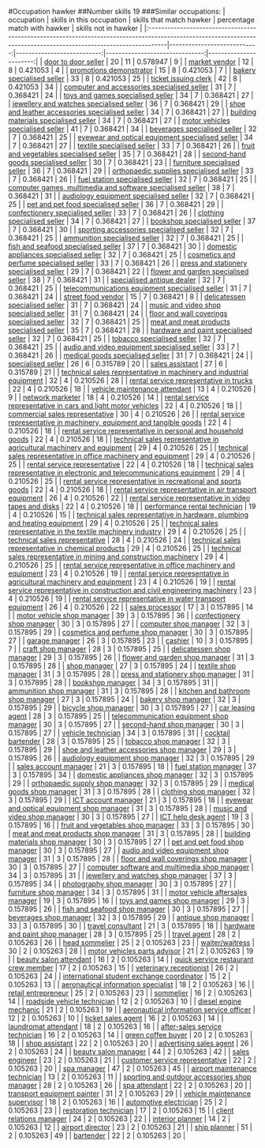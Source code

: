#Occupation hawker
##Number skills 19
###Similar occupations:
| occupation                                                                                                                                                        |   skills in this occupation |   skills that match hawker |   percentage match with hawker |   skills not in hawker |
|:------------------------------------------------------------------------------------------------------------------------------------------------------------------|----------------------------:|---------------------------:|-------------------------------:|-----------------------:|
| [door to door seller](door_to_door_seller.md)                                                                                                                     |                          20 |                         11 |                       0.578947 |                      9 |
| [market vendor](market_vendor.md)                                                                                                                                 |                          12 |                          8 |                       0.421053 |                      4 |
| [promotions demonstrator](promotions_demonstrator.md)                                                                                                             |                          15 |                          8 |                       0.421053 |                      7 |
| [bakery specialised seller](bakery_specialised_seller.md)                                                                                                         |                          33 |                          8 |                       0.421053 |                     25 |
| [ticket issuing clerk](ticket_issuing_clerk.md)                                                                                                                   |                          42 |                          8 |                       0.421053 |                     34 |
| [computer and accessories specialised seller](computer_and_accessories_specialised_seller.md)                                                                     |                          31 |                          7 |                       0.368421 |                     24 |
| [toys and games specialised seller](toys_and_games_specialised_seller.md)                                                                                         |                          34 |                          7 |                       0.368421 |                     27 |
| [jewellery and watches specialised seller](jewellery_and_watches_specialised_seller.md)                                                                           |                          36 |                          7 |                       0.368421 |                     29 |
| [shoe and leather accessories specialised seller](shoe_and_leather_accessories_specialised_seller.md)                                                             |                          34 |                          7 |                       0.368421 |                     27 |
| [building materials specialised seller](building_materials_specialised_seller.md)                                                                                 |                          34 |                          7 |                       0.368421 |                     27 |
| [motor vehicles specialised seller](motor_vehicles_specialised_seller.md)                                                                                         |                          41 |                          7 |                       0.368421 |                     34 |
| [beverages specialised seller](beverages_specialised_seller.md)                                                                                                   |                          32 |                          7 |                       0.368421 |                     25 |
| [eyewear and optical equipment specialised seller](eyewear_and_optical_equipment_specialised_seller.md)                                                           |                          34 |                          7 |                       0.368421 |                     27 |
| [textile specialised seller](textile_specialised_seller.md)                                                                                                       |                          33 |                          7 |                       0.368421 |                     26 |
| [fruit and vegetables specialised seller](fruit_and_vegetables_specialised_seller.md)                                                                             |                          35 |                          7 |                       0.368421 |                     28 |
| [second-hand goods specialised seller](second-hand_goods_specialised_seller.md)                                                                                   |                          30 |                          7 |                       0.368421 |                     23 |
| [furniture specialised seller](furniture_specialised_seller.md)                                                                                                   |                          36 |                          7 |                       0.368421 |                     29 |
| [orthopaedic supplies specialised seller](orthopaedic_supplies_specialised_seller.md)                                                                             |                          33 |                          7 |                       0.368421 |                     26 |
| [fuel station specialised seller](fuel_station_specialised_seller.md)                                                                                             |                          32 |                          7 |                       0.368421 |                     25 |
| [computer games, multimedia and software specialised seller](computer_games,_multimedia_and_software_specialised_seller.md)                                       |                          38 |                          7 |                       0.368421 |                     31 |
| [audiology equipment specialised seller](audiology_equipment_specialised_seller.md)                                                                               |                          32 |                          7 |                       0.368421 |                     25 |
| [pet and pet food specialised seller](pet_and_pet_food_specialised_seller.md)                                                                                     |                          36 |                          7 |                       0.368421 |                     29 |
| [confectionery specialised seller](confectionery_specialised_seller.md)                                                                                           |                          33 |                          7 |                       0.368421 |                     26 |
| [clothing specialised seller](clothing_specialised_seller.md)                                                                                                     |                          34 |                          7 |                       0.368421 |                     27 |
| [bookshop specialised seller](bookshop_specialised_seller.md)                                                                                                     |                          37 |                          7 |                       0.368421 |                     30 |
| [sporting accessories specialised seller](sporting_accessories_specialised_seller.md)                                                                             |                          32 |                          7 |                       0.368421 |                     25 |
| [ammunition specialised seller](ammunition_specialised_seller.md)                                                                                                 |                          32 |                          7 |                       0.368421 |                     25 |
| [fish and seafood specialised seller](fish_and_seafood_specialised_seller.md)                                                                                     |                          37 |                          7 |                       0.368421 |                     30 |
| [domestic appliances specialised seller](domestic_appliances_specialised_seller.md)                                                                               |                          32 |                          7 |                       0.368421 |                     25 |
| [cosmetics and perfume specialised seller](cosmetics_and_perfume_specialised_seller.md)                                                                           |                          33 |                          7 |                       0.368421 |                     26 |
| [press and stationery specialised seller](press_and_stationery_specialised_seller.md)                                                                             |                          29 |                          7 |                       0.368421 |                     22 |
| [flower and garden specialised seller](flower_and_garden_specialised_seller.md)                                                                                   |                          38 |                          7 |                       0.368421 |                     31 |
| [specialised antique dealer](specialised_antique_dealer.md)                                                                                                       |                          32 |                          7 |                       0.368421 |                     25 |
| [telecommunications equipment specialised seller](telecommunications_equipment_specialised_seller.md)                                                             |                          31 |                          7 |                       0.368421 |                     24 |
| [street food vendor](street_food_vendor.md)                                                                                                                       |                          15 |                          7 |                       0.368421 |                      8 |
| [delicatessen specialised seller](delicatessen_specialised_seller.md)                                                                                             |                          31 |                          7 |                       0.368421 |                     24 |
| [music and video shop specialised seller](music_and_video_shop_specialised_seller.md)                                                                             |                          31 |                          7 |                       0.368421 |                     24 |
| [floor and wall coverings specialised seller](floor_and_wall_coverings_specialised_seller.md)                                                                     |                          32 |                          7 |                       0.368421 |                     25 |
| [meat and meat products specialised seller](meat_and_meat_products_specialised_seller.md)                                                                         |                          35 |                          7 |                       0.368421 |                     28 |
| [hardware and paint specialised seller](hardware_and_paint_specialised_seller.md)                                                                                 |                          32 |                          7 |                       0.368421 |                     25 |
| [tobacco specialised seller](tobacco_specialised_seller.md)                                                                                                       |                          32 |                          7 |                       0.368421 |                     25 |
| [audio and video equipment specialised seller](audio_and_video_equipment_specialised_seller.md)                                                                   |                          33 |                          7 |                       0.368421 |                     26 |
| [medical goods specialised seller](medical_goods_specialised_seller.md)                                                                                           |                          31 |                          7 |                       0.368421 |                     24 |
| [specialised seller](specialised_seller.md)                                                                                                                       |                          26 |                          6 |                       0.315789 |                     20 |
| [sales assistant](sales_assistant.md)                                                                                                                             |                          27 |                          6 |                       0.315789 |                     21 |
| [technical sales representative in machinery and industrial equipment](technical_sales_representative_in_machinery_and_industrial_equipment.md)                   |                          32 |                          4 |                       0.210526 |                     28 |
| [rental service representative in trucks](rental_service_representative_in_trucks.md)                                                                             |                          22 |                          4 |                       0.210526 |                     18 |
| [vehicle maintenance attendant](vehicle_maintenance_attendant.md)                                                                                                 |                          13 |                          4 |                       0.210526 |                      9 |
| [network marketer](network_marketer.md)                                                                                                                           |                          18 |                          4 |                       0.210526 |                     14 |
| [rental service representative in cars and light motor vehicles](rental_service_representative_in_cars_and_light_motor_vehicles.md)                               |                          22 |                          4 |                       0.210526 |                     18 |
| [commercial sales representative](commercial_sales_representative.md)                                                                                             |                          30 |                          4 |                       0.210526 |                     26 |
| [rental service representative in machinery, equipment and tangible goods](rental_service_representative_in_machinery,_equipment_and_tangible_goods.md)           |                          22 |                          4 |                       0.210526 |                     18 |
| [rental service representative in personal and household goods](rental_service_representative_in_personal_and_household_goods.md)                                 |                          22 |                          4 |                       0.210526 |                     18 |
| [technical sales representative in agricultural machinery and equipment](technical_sales_representative_in_agricultural_machinery_and_equipment.md)               |                          29 |                          4 |                       0.210526 |                     25 |
| [technical sales representative in office machinery and equipment](technical_sales_representative_in_office_machinery_and_equipment.md)                           |                          29 |                          4 |                       0.210526 |                     25 |
| [rental service representative](rental_service_representative.md)                                                                                                 |                          22 |                          4 |                       0.210526 |                     18 |
| [technical sales representative in electronic and telecommunications equipment](technical_sales_representative_in_electronic_and_telecommunications_equipment.md) |                          29 |                          4 |                       0.210526 |                     25 |
| [rental service representative in recreational and sports goods](rental_service_representative_in_recreational_and_sports_goods.md)                               |                          22 |                          4 |                       0.210526 |                     18 |
| [rental service representative in air transport equipment](rental_service_representative_in_air_transport_equipment.md)                                           |                          26 |                          4 |                       0.210526 |                     22 |
| [rental service representative in video tapes and disks](rental_service_representative_in_video_tapes_and_disks.md)                                               |                          22 |                          4 |                       0.210526 |                     18 |
| [performance rental technician](performance_rental_technician.md)                                                                                                 |                          19 |                          4 |                       0.210526 |                     15 |
| [technical sales representative in hardware, plumbing and heating equipment](technical_sales_representative_in_hardware,_plumbing_and_heating_equipment.md)       |                          29 |                          4 |                       0.210526 |                     25 |
| [technical sales representative in the textile machinery industry](technical_sales_representative_in_the_textile_machinery_industry.md)                           |                          29 |                          4 |                       0.210526 |                     25 |
| [technical sales representative](technical_sales_representative.md)                                                                                               |                          28 |                          4 |                       0.210526 |                     24 |
| [technical sales representative in chemical products](technical_sales_representative_in_chemical_products.md)                                                     |                          29 |                          4 |                       0.210526 |                     25 |
| [technical sales representative in mining and construction machinery](technical_sales_representative_in_mining_and_construction_machinery.md)                     |                          29 |                          4 |                       0.210526 |                     25 |
| [rental service representative in office machinery and equipment](rental_service_representative_in_office_machinery_and_equipment.md)                             |                          23 |                          4 |                       0.210526 |                     19 |
| [rental service representative in agricultural machinery and equipment](rental_service_representative_in_agricultural_machinery_and_equipment.md)                 |                          23 |                          4 |                       0.210526 |                     19 |
| [rental service representative in construction and civil engineering machinery](rental_service_representative_in_construction_and_civil_engineering_machinery.md) |                          23 |                          4 |                       0.210526 |                     19 |
| [rental service representative in water transport equipment](rental_service_representative_in_water_transport_equipment.md)                                       |                          26 |                          4 |                       0.210526 |                     22 |
| [sales processor](sales_processor.md)                                                                                                                             |                          17 |                          3 |                       0.157895 |                     14 |
| [motor vehicle shop manager](motor_vehicle_shop_manager.md)                                                                                                       |                          39 |                          3 |                       0.157895 |                     36 |
| [confectionery shop manager](confectionery_shop_manager.md)                                                                                                       |                          30 |                          3 |                       0.157895 |                     27 |
| [computer shop manager](computer_shop_manager.md)                                                                                                                 |                          32 |                          3 |                       0.157895 |                     29 |
| [cosmetics and perfume shop manager](cosmetics_and_perfume_shop_manager.md)                                                                                       |                          30 |                          3 |                       0.157895 |                     27 |
| [garage manager](garage_manager.md)                                                                                                                               |                          26 |                          3 |                       0.157895 |                     23 |
| [cashier](cashier.md)                                                                                                                                             |                          10 |                          3 |                       0.157895 |                      7 |
| [craft shop manager](craft_shop_manager.md)                                                                                                                       |                          28 |                          3 |                       0.157895 |                     25 |
| [delicatessen shop manager](delicatessen_shop_manager.md)                                                                                                         |                          29 |                          3 |                       0.157895 |                     26 |
| [flower and garden shop manager](flower_and_garden_shop_manager.md)                                                                                               |                          31 |                          3 |                       0.157895 |                     28 |
| [shop manager](shop_manager.md)                                                                                                                                   |                          27 |                          3 |                       0.157895 |                     24 |
| [textile shop manager](textile_shop_manager.md)                                                                                                                   |                          31 |                          3 |                       0.157895 |                     28 |
| [press and stationery shop manager](press_and_stationery_shop_manager.md)                                                                                         |                          31 |                          3 |                       0.157895 |                     28 |
| [bookshop manager](bookshop_manager.md)                                                                                                                           |                          34 |                          3 |                       0.157895 |                     31 |
| [ammunition shop manager](ammunition_shop_manager.md)                                                                                                             |                          31 |                          3 |                       0.157895 |                     28 |
| [kitchen and bathroom shop manager](kitchen_and_bathroom_shop_manager.md)                                                                                         |                          27 |                          3 |                       0.157895 |                     24 |
| [bakery shop manager](bakery_shop_manager.md)                                                                                                                     |                          32 |                          3 |                       0.157895 |                     29 |
| [bicycle shop manager](bicycle_shop_manager.md)                                                                                                                   |                          30 |                          3 |                       0.157895 |                     27 |
| [car leasing agent](car_leasing_agent.md)                                                                                                                         |                          28 |                          3 |                       0.157895 |                     25 |
| [telecommunication equipment shop manager](telecommunication_equipment_shop_manager.md)                                                                           |                          30 |                          3 |                       0.157895 |                     27 |
| [second-hand shop manager](second-hand_shop_manager.md)                                                                                                           |                          30 |                          3 |                       0.157895 |                     27 |
| [vehicle technician](vehicle_technician.md)                                                                                                                       |                          34 |                          3 |                       0.157895 |                     31 |
| [cocktail bartender](cocktail_bartender.md)                                                                                                                       |                          28 |                          3 |                       0.157895 |                     25 |
| [tobacco shop manager](tobacco_shop_manager.md)                                                                                                                   |                          32 |                          3 |                       0.157895 |                     29 |
| [shoe and leather accessories shop manager](shoe_and_leather_accessories_shop_manager.md)                                                                         |                          29 |                          3 |                       0.157895 |                     26 |
| [audiology equipment shop manager](audiology_equipment_shop_manager.md)                                                                                           |                          32 |                          3 |                       0.157895 |                     29 |
| [sales account manager](sales_account_manager.md)                                                                                                                 |                          21 |                          3 |                       0.157895 |                     18 |
| [fuel station manager](fuel_station_manager.md)                                                                                                                   |                          37 |                          3 |                       0.157895 |                     34 |
| [domestic appliances shop manager](domestic_appliances_shop_manager.md)                                                                                           |                          32 |                          3 |                       0.157895 |                     29 |
| [orthopaedic supply shop manager](orthopaedic_supply_shop_manager.md)                                                                                             |                          32 |                          3 |                       0.157895 |                     29 |
| [medical goods shop manager](medical_goods_shop_manager.md)                                                                                                       |                          31 |                          3 |                       0.157895 |                     28 |
| [clothing shop manager](clothing_shop_manager.md)                                                                                                                 |                          32 |                          3 |                       0.157895 |                     29 |
| [ICT account manager](ICT_account_manager.md)                                                                                                                     |                          21 |                          3 |                       0.157895 |                     18 |
| [eyewear and optical equipment shop manager](eyewear_and_optical_equipment_shop_manager.md)                                                                       |                          31 |                          3 |                       0.157895 |                     28 |
| [music and video shop manager](music_and_video_shop_manager.md)                                                                                                   |                          30 |                          3 |                       0.157895 |                     27 |
| [ICT help desk agent](ICT_help_desk_agent.md)                                                                                                                     |                          19 |                          3 |                       0.157895 |                     16 |
| [fruit and vegetables shop manager](fruit_and_vegetables_shop_manager.md)                                                                                         |                          33 |                          3 |                       0.157895 |                     30 |
| [meat and meat products shop manager](meat_and_meat_products_shop_manager.md)                                                                                     |                          31 |                          3 |                       0.157895 |                     28 |
| [building materials shop manager](building_materials_shop_manager.md)                                                                                             |                          30 |                          3 |                       0.157895 |                     27 |
| [pet and pet food shop manager](pet_and_pet_food_shop_manager.md)                                                                                                 |                          30 |                          3 |                       0.157895 |                     27 |
| [audio and video equipment shop manager](audio_and_video_equipment_shop_manager.md)                                                                               |                          31 |                          3 |                       0.157895 |                     28 |
| [floor and wall coverings shop manager](floor_and_wall_coverings_shop_manager.md)                                                                                 |                          30 |                          3 |                       0.157895 |                     27 |
| [computer software and multimedia shop manager](computer_software_and_multimedia_shop_manager.md)                                                                 |                          34 |                          3 |                       0.157895 |                     31 |
| [jewellery and watches shop manager](jewellery_and_watches_shop_manager.md)                                                                                       |                          37 |                          3 |                       0.157895 |                     34 |
| [photography shop manager](photography_shop_manager.md)                                                                                                           |                          30 |                          3 |                       0.157895 |                     27 |
| [furniture shop manager](furniture_shop_manager.md)                                                                                                               |                          34 |                          3 |                       0.157895 |                     31 |
| [motor vehicle aftersales manager](motor_vehicle_aftersales_manager.md)                                                                                           |                          19 |                          3 |                       0.157895 |                     16 |
| [toys and games shop manager](toys_and_games_shop_manager.md)                                                                                                     |                          29 |                          3 |                       0.157895 |                     26 |
| [fish and seafood shop manager](fish_and_seafood_shop_manager.md)                                                                                                 |                          30 |                          3 |                       0.157895 |                     27 |
| [beverages shop manager](beverages_shop_manager.md)                                                                                                               |                          32 |                          3 |                       0.157895 |                     29 |
| [antique shop manager](antique_shop_manager.md)                                                                                                                   |                          33 |                          3 |                       0.157895 |                     30 |
| [travel consultant](travel_consultant.md)                                                                                                                         |                          21 |                          3 |                       0.157895 |                     18 |
| [hardware and paint shop manager](hardware_and_paint_shop_manager.md)                                                                                             |                          28 |                          3 |                       0.157895 |                     25 |
| [travel agent](travel_agent.md)                                                                                                                                   |                          28 |                          2 |                       0.105263 |                     26 |
| [head sommelier](head_sommelier.md)                                                                                                                               |                          25 |                          2 |                       0.105263 |                     23 |
| [waiter/waitress](waiter-waitress.md)                                                                                                                             |                          30 |                          2 |                       0.105263 |                     28 |
| [motor vehicles parts advisor](motor_vehicles_parts_advisor.md)                                                                                                   |                          21 |                          2 |                       0.105263 |                     19 |
| [beauty salon attendant](beauty_salon_attendant.md)                                                                                                               |                          16 |                          2 |                       0.105263 |                     14 |
| [quick service restaurant crew member](quick_service_restaurant_crew_member.md)                                                                                   |                          17 |                          2 |                       0.105263 |                     15 |
| [veterinary receptionist](veterinary_receptionist.md)                                                                                                             |                          26 |                          2 |                       0.105263 |                     24 |
| [international student exchange coordinator](international_student_exchange_coordinator.md)                                                                       |                          15 |                          2 |                       0.105263 |                     13 |
| [aeronautical information specialist](aeronautical_information_specialist.md)                                                                                     |                          18 |                          2 |                       0.105263 |                     16 |
| [retail entrepreneur](retail_entrepreneur.md)                                                                                                                     |                          25 |                          2 |                       0.105263 |                     23 |
| [sommelier](sommelier.md)                                                                                                                                         |                          16 |                          2 |                       0.105263 |                     14 |
| [roadside vehicle technician](roadside_vehicle_technician.md)                                                                                                     |                          12 |                          2 |                       0.105263 |                     10 |
| [diesel engine mechanic](diesel_engine_mechanic.md)                                                                                                               |                          21 |                          2 |                       0.105263 |                     19 |
| [aeronautical information service officer](aeronautical_information_service_officer.md)                                                                           |                          12 |                          2 |                       0.105263 |                     10 |
| [ticket sales agent](ticket_sales_agent.md)                                                                                                                       |                          16 |                          2 |                       0.105263 |                     14 |
| [laundromat attendant](laundromat_attendant.md)                                                                                                                   |                          18 |                          2 |                       0.105263 |                     16 |
| [after-sales service technician](after-sales_service_technician.md)                                                                                               |                          16 |                          2 |                       0.105263 |                     14 |
| [green coffee buyer](green_coffee_buyer.md)                                                                                                                       |                          20 |                          2 |                       0.105263 |                     18 |
| [shop assistant](shop_assistant.md)                                                                                                                               |                          22 |                          2 |                       0.105263 |                     20 |
| [advertising sales agent](advertising_sales_agent.md)                                                                                                             |                          26 |                          2 |                       0.105263 |                     24 |
| [beauty salon manager](beauty_salon_manager.md)                                                                                                                   |                          44 |                          2 |                       0.105263 |                     42 |
| [sales engineer](sales_engineer.md)                                                                                                                               |                          23 |                          2 |                       0.105263 |                     21 |
| [customer service representative](customer_service_representative.md)                                                                                             |                          22 |                          2 |                       0.105263 |                     20 |
| [spa manager](spa_manager.md)                                                                                                                                     |                          47 |                          2 |                       0.105263 |                     45 |
| [airport maintenance technician](airport_maintenance_technician.md)                                                                                               |                          13 |                          2 |                       0.105263 |                     11 |
| [sporting and outdoor accessories shop manager](sporting_and_outdoor_accessories_shop_manager.md)                                                                 |                          28 |                          2 |                       0.105263 |                     26 |
| [spa attendant](spa_attendant.md)                                                                                                                                 |                          22 |                          2 |                       0.105263 |                     20 |
| [transport equipment painter](transport_equipment_painter.md)                                                                                                     |                          31 |                          2 |                       0.105263 |                     29 |
| [vehicle maintenance supervisor](vehicle_maintenance_supervisor.md)                                                                                               |                          18 |                          2 |                       0.105263 |                     16 |
| [automotive electrician](automotive_electrician.md)                                                                                                               |                          25 |                          2 |                       0.105263 |                     23 |
| [restoration technician](restoration_technician.md)                                                                                                               |                          17 |                          2 |                       0.105263 |                     15 |
| [client relations manager](client_relations_manager.md)                                                                                                           |                          24 |                          2 |                       0.105263 |                     22 |
| [interior planner](interior_planner.md)                                                                                                                           |                          14 |                          2 |                       0.105263 |                     12 |
| [airport director](airport_director.md)                                                                                                                           |                          23 |                          2 |                       0.105263 |                     21 |
| [ship planner](ship_planner.md)                                                                                                                                   |                          51 |                          2 |                       0.105263 |                     49 |
| [bartender](bartender.md)                                                                                                                                         |                          22 |                          2 |                       0.105263 |                     20 |
